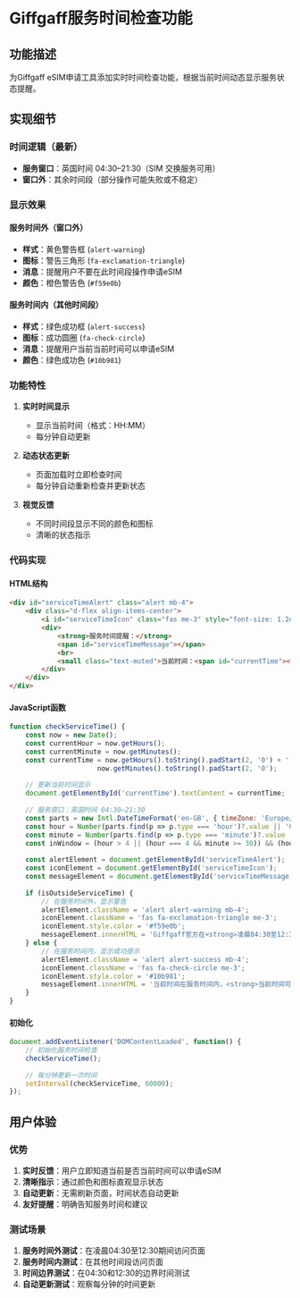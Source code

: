 # Giffgaff服务时间检查功能

## 功能描述
为Giffgaff eSIM申请工具添加实时时间检查功能，根据当前时间动态显示服务状态提醒。

## 实现细节

### 时间逻辑（最新）
- **服务窗口**：英国时间 04:30–21:30（SIM 交换服务可用）
- **窗口外**：其余时间段（部分操作可能失败或不稳定）

### 显示效果

#### 服务时间外（窗口外）
- **样式**：黄色警告框 (`alert-warning`)
- **图标**：警告三角形 (`fa-exclamation-triangle`)
- **消息**：提醒用户不要在此时间段操作申请eSIM
- **颜色**：橙色警告色 (`#f59e0b`)

#### 服务时间内（其他时间段）
- **样式**：绿色成功框 (`alert-success`)
- **图标**：成功圆圈 (`fa-check-circle`)
- **消息**：提醒用户当前当前时间可以申请eSIM
- **颜色**：绿色成功色 (`#10b981`)

### 功能特性

1. **实时时间显示**
   - 显示当前时间（格式：HH:MM）
   - 每分钟自动更新

2. **动态状态更新**
   - 页面加载时立即检查时间
   - 每分钟自动重新检查并更新状态

3. **视觉反馈**
   - 不同时间段显示不同的颜色和图标
   - 清晰的状态指示

### 代码实现

#### HTML结构
```html
<div id="serviceTimeAlert" class="alert mb-4">
    <div class="d-flex align-items-center">
        <i id="serviceTimeIcon" class="fas me-3" style="font-size: 1.2em;"></i>
        <div>
            <strong>服务时间提醒：</strong>
            <span id="serviceTimeMessage"></span>
            <br>
            <small class="text-muted">当前时间：<span id="currentTime"></span></small>
        </div>
    </div>
</div>
```

#### JavaScript函数
```javascript
function checkServiceTime() {
    const now = new Date();
    const currentHour = now.getHours();
    const currentMinute = now.getMinutes();
    const currentTime = now.getHours().toString().padStart(2, '0') + ':' + 
                      now.getMinutes().toString().padStart(2, '0');
    
    // 更新当前时间显示
    document.getElementById('currentTime').textContent = currentTime;
    
    // 服务窗口：英国时间 04:30–21:30
    const parts = new Intl.DateTimeFormat('en-GB', { timeZone: 'Europe/London', hour: '2-digit', minute: '2-digit', hour12: false }).formatToParts(new Date());
    const hour = Number(parts.find(p => p.type === 'hour')?.value || '0');
    const minute = Number(parts.find(p => p.type === 'minute')?.value || '0');
    const inWindow = (hour > 4 || (hour === 4 && minute >= 30)) && (hour < 21 || (hour === 21 && minute <= 30));
    
    const alertElement = document.getElementById('serviceTimeAlert');
    const iconElement = document.getElementById('serviceTimeIcon');
    const messageElement = document.getElementById('serviceTimeMessage');
    
    if (isOutsideServiceTime) {
        // 在服务时间外，显示警告
        alertElement.className = 'alert alert-warning mb-4';
        iconElement.className = 'fas fa-exclamation-triangle me-3';
        iconElement.style.color = '#f59e0b';
        messageElement.innerHTML = 'Giffgaff官方在<strong>凌晨04:30至12:30</strong>之间不提供SIM卡交换服务。<br>请在其他时间段使用本工具进行eSIM申请。';
    } else {
        // 在服务时间内，显示成功提示
        alertElement.className = 'alert alert-success mb-4';
        iconElement.className = 'fas fa-check-circle me-3';
        iconElement.style.color = '#10b981';
        messageElement.innerHTML = '当前时间在服务时间内，<strong>当前时间可以申请eSIM</strong>。<br>Giffgaff官方在凌晨04:30至12:30之间不提供服务。';
    }
}
```

#### 初始化
```javascript
document.addEventListener('DOMContentLoaded', function() {
    // 初始化服务时间检查
    checkServiceTime();
    
    // 每分钟更新一次时间
    setInterval(checkServiceTime, 60000);
});
```

## 用户体验

### 优势
1. **实时反馈**：用户立即知道当前是否当前时间可以申请eSIM
2. **清晰指示**：通过颜色和图标直观显示状态
3. **自动更新**：无需刷新页面，时间状态自动更新
4. **友好提醒**：明确告知服务时间和建议

### 测试场景
1. **服务时间外测试**：在凌晨04:30至12:30期间访问页面
2. **服务时间内测试**：在其他时间段访问页面
3. **时间边界测试**：在04:30和12:30的边界时间测试
4. **自动更新测试**：观察每分钟的时间更新
